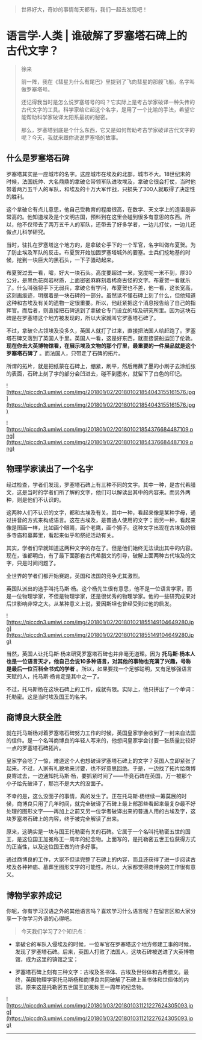 > 世界好大，奇妙的事情每天都有，我们一起去发现吧！

# 语言学·人类 | 谁破解了罗塞塔石碑上的古代文字？

> 徐来
> 
> 前一阵，我在《彗星为什么有尾巴》里提到了飞向彗星的那艘飞船，名字叫做罗塞塔号。
> 
> 还记得我当时是怎么说罗塞塔号的吗？它实际上是考古学家破译一种失传的古代文字的工具。科学家给它起这个名字，是用了一个比喻的手法，希望它能帮助科学家破译太阳系最初的秘密。
> 
> 那么，罗塞塔到底是个什么东西，它又是如何帮助考古学家破译古代文字的呢？今天，我就来跟你说说罗塞塔的故事。

## 什么是罗塞塔石碑

罗塞塔其实是一座城市的名字。这座城市在埃及的北部，城市不大。18世纪末的时候，法国统帅、大名鼎鼎的拿破仑带领军队进攻埃及，拿破仑很会打仗，当时他带着两万五千人的军队，和埃及的十万大军作战，只损失了300人就取得了决定性的胜利。

这个拿破仑有点儿意思，他自己受教育的程度很高，在数学、天文学上的造诣是非常高的。他知道埃及是个文明古国，预料到在这里会碰到很多有意思的东西。所以，他不仅带去了两万五千人的军队，还带去了好多学者，一边儿打仗，一边儿还做点儿科学研究。

当时，驻扎在罗塞塔这个地方的，是拿破仑手下的一个军官，名字叫做布夏贺。为了防止埃及军队的反击。布夏贺开始加固罗塞塔城外的要塞。士兵们挖地基的时候，挖到一块巨大的黑石头，一下子骚动起来。

布夏贺过去一看，嚯，好大一块石头。高度要超过一米，宽度呢一米不到，厚30公分，是黑色花岗岩材质，上面密密麻麻刻着稀奇古怪的文字。布夏贺一看就乐了。什么叫强将手下无弱兵，拿破仑有学问，布夏贺也不差，他一看，这长宽高，这刻画痕迹，明摆着是一块石碑的一部分。虽然读不懂石碑上刻了什么，但他知道这种和古埃及有关的遗物一定很重要。所以，他赶紧把这个消息报告给了自己的指挥官。而后者，则直接把石碑送到了拿破仑专门设立的埃及研究所里。因为这块石碑是在罗塞塔这个地方被发现的，所以大家就叫它罗塞塔石碑了。

不过，拿破仑占领埃及没多久，英国人就打了过来，直接把法国人给赶跑了。罗塞塔石碑又落到了英国人手里。英国人一看，这是好东西，就直接装船运回了伦敦。 **现在你去大英博物馆看，在展示埃及文物的那个厅里，最重要的一件展品就是这个罗塞塔石碑了** 。而法国人，只带走了石碑的拓片。

所谓的拓片，就是把纸蒙在石碑上，绷紧，刷平，然后用蘸了墨的小刷子去涂纸张的表面，石碑上刻了字的部分会凹进去，碰不到墨水，就留下了白色的印记。

![https://piccdn3.umiwi.com/img/201801/02/201801021854043155161576.jpg](https://piccdn3.umiwi.com/img/201801/02/201801021854043155161576.jpg)

![https://piccdn3.umiwi.com/img/201801/02/201801021854376684487109.png](https://piccdn3.umiwi.com/img/201801/02/201801021854376684487109.png)

## 物理学家读出了一个名字

经过检查，学者们发现，罗塞塔石碑上有三种不同的文字。其中一种，是古代希腊文，这是当时的学者们所了解的文字，他们可以解读出其中的内容来。而另外两种，则是他们不认识的。

这两种人们不认识的文字，都和古埃及有关。其中一种，看起来像是某种字母，通过拼音的方式来构成语言。这在古埃及，是普通人使用的文字；而另一种，看起来像是图画一样，比如画个眼睛，画个老鹰，画个狮子。这种文字出现在古埃及的很多寺庙和墓葬里，看起来似乎和祭祀活动有关。

其实，学者们早就知道这两种文字的存在了。但是他们始终无法读出其中的内容。现在，谁都明白，有了最下面那套古代希腊文的引导，破解上面两种古代埃及的文字，只是时间问题了。

全世界的学者们都开始赛跑，英国和法国的竞争尤其激烈。

英国队派出的选手叫托马斯·杨。这个杨先生很有意思，他不是一位语言学家，而是一位物理学家，不但是物理学家，还是很优秀的物理学家。他的一些研究成果对后世影响非常之大。从某种意义上说，爱因斯坦也曾经受到过他的启发。

![https://piccdn3.umiwi.com/img/201801/02/201801021855149104649280.jpg](https://piccdn3.umiwi.com/img/201801/02/201801021855149104649280.jpg)

当然，英国人让托马斯·杨来研究罗塞塔石碑也并非毫无道理。因为 **托马斯·杨本人也是一位语言天才，他自己会说10多种语言，对其他的事物也充满了兴趣，号称是最后一位百科全书式的学者** 。所以，如果要找一个足够聪明，又有足够强语言天赋的人，托马斯·杨肯定是其中之一了。

不过，托马斯杨在这块石碑上的工作，成就有限。实际上，他只拼出了一个单词：托勒密。这是当时埃及国王的名字。

## 商博良大获全胜

就在托马斯杨对着罗塞塔石碑努力工作的时候，英国皇家学会收到了一封来自法国的信件。是一个名叫商博良的年轻人写来的，他想问皇家学会讨要一张质量比较好一点的罗塞塔石碑拓片。

皇家学会吃了一惊，难道这个人也想破译罗塞塔石碑上的文字？英国人立即紧张了起来。不过，人家有礼貌地来讨要，也不好意思回绝。于是，一边找了拓片给商博良寄过去，一边通知托马斯·杨，要抓紧时间了——毕竟石碑在英国，万一被那个小子给先破译了，那岂不是大大的没面子。

不幸的是，这么没面子的事情，真的发生了。正在托马斯·杨继续一筹莫展的时候，商博良只用了几年时间，就完全破译了石碑上最上部那些看起来最复杂最不好处理的图形文字——再加上之前又另一位学者破译出来的普通人用的古埃及字，这块罗塞塔石碑上的内容，终于被完全解读了出来。

原来，这确实是一块与国王托勒密有关的石碑。它属于一个名叫托勒密五世的国王，是这位国王加冕称王一周年的纪念物。上面写的，是托勒密五世王位获得方式的正当性，以及这位国王做的许多好事。

通过商博良的工作，大家不但读完整了石碑上的内容，而且还获得了进一步阅读古埃及各种神庙、墓葬里图形文字的可能性。所以，大家都觉得商博良的工作很有意义。

## 博物学家养成记

你呢，你有学习汉语之外的其他语言吗？喜欢学习什么语言呢？在留言区和大家分享一下你学习外语的心得吧。

> 今天我们学习了2个知识点：

* 拿破仑的军队入侵埃及的时候，一位军官在罗塞塔这个地方修建工事的时候，发现了罗塞塔石碑。后来，英国人打败了法国人，这块石碑被送进了大英博物馆，成为这里的镇馆之宝；

* 罗塞塔石碑上刻有三种文字：古埃及圣书体、古埃及世俗体和古希腊文。最终，英国物理学家托马斯杨和商博良共同破解了石碑上圣书体和世俗体的内容。原来这是托勒密五世国王加冕称王一周年的纪念物。

![https://piccdn3.umiwi.com/img/201801/03/201801031121227624305093.jpg](https://piccdn3.umiwi.com/img/201801/03/201801031121227624305093.jpg)

---
